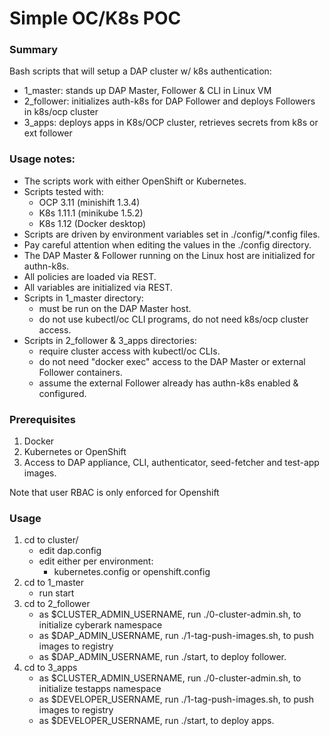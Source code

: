 # Simple OC/K8s POC

### Summary
Bash scripts that will setup a DAP cluster w/ k8s authentication:
 * 1_master: stands up DAP Master, Follower & CLI in Linux VM
 * 2_follower: initializes auth-k8s for DAP Follower and deploys Followers in k8s/ocp cluster
 * 3_apps: deploys apps in K8s/OCP cluster, retrieves secrets from k8s or ext follower

### Usage notes:
 - The scripts work with either OpenShift or Kubernetes.
 - Scripts tested with:
   - OCP 3.11 (minishift 1.3.4)
   - K8s 1.11.1 (minikube 1.5.2)
   - K8s 1.12 (Docker desktop)
 - Scripts are driven by environment variables set in ./config/*.config files.
 - Pay careful attention when editing the values in the ./config directory.
 - The DAP Master & Follower running on the Linux host are initialized for authn-k8s.
 - All policies are loaded via REST.
 - All variables are initialized via REST.
 - Scripts in 1_master directory:
   - must be run on the DAP Master host. 
   - do not use kubectl/oc CLI programs, do not need k8s/ocp cluster access.
 - Scripts in 2_follower & 3_apps directories:
   - require cluster access with kubectl/oc CLIs.
   - do not need "docker exec" access to the DAP Master or external Follower containers.
   - assume the external Follower already has authn-k8s enabled & configured.

### Prerequisites
1. Docker
2. Kubernetes or OpenShift
3. Access to DAP appliance, CLI, authenticator, seed-fetcher and test-app images.

Note that user RBAC is only enforced for Openshift
### Usage
1. cd to cluster/ 
     - edit dap.config
     - edit either per environment:
       - kubernetes.config or openshift.config
2. cd to 1_master
   - run start
3. cd to 2_follower
   - as $CLUSTER_ADMIN_USERNAME, run ./0-cluster-admin.sh, to initialize cyberark namespace
   - as $DAP_ADMIN_USERNAME, run ./1-tag-push-images.sh, to push images to registry
   - as $DAP_ADMIN_USERNAME, run ./start, to deploy follower.
4. cd to 3_apps
   - as $CLUSTER_ADMIN_USERNAME, run ./0-cluster-admin.sh, to initialize testapps namespace
   - as $DEVELOPER_USERNAME, run ./1-tag-push-images.sh, to push images to registry
   - as $DEVELOPER_USERNAME, run ./start, to deploy apps.

